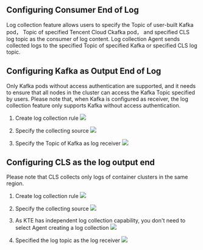 ## Configuring Consumer End of Log

Log collection feature allows users to specify the Topic of user-built Kafka pod， Topic of specified Tencent Cloud Ckafka pod， and specified CLS log topic as the consumer of log content. Log collection Agent sends collected logs to the specified Topic of specified Kafka or specified CLS log topic.

## Configuring Kafka as Output End of Log

Only Kafka pods without access authentication are supported, and it needs to ensure that all nodes in the cluster can access the Kafka Topic specified by users. Please note that, when Kafka is configured as receiver, the log collection feature only supports Kafka without access authentication.

1. Create log collection rule
![][1]

2. Specify the collecting source
![][2]

3. Specify the Topic of Kafka as log receiver
![][3]

## Configuring CLS as the log output end

Please note that CLS collects only logs of container clusters in the same region.

1. Create log collection rule
![][1]

2. Specify the collecting source
![][2]

3. As KTE has independent log collection capability, you don't need to select Agent creating a log collection
![][4]

4. Specified the log topic as the log receiver
![][5]

[1]:https://mc.qcloudimg.com/static/img/393ad1a2a9575cd89f1f0a38279bf676/image.jpeg
[2]:https://mc.qcloudimg.com/static/img/526919a65957b87d39154510ba8fa76d/collect.png
[3]:https://mc.qcloudimg.com/static/img/2247389b857b20cceabd0c6dccdbcc8a/ckafa.png
[4]:https://mc.qcloudimg.com/static/img/b845c5063884e02c6bdedc4c7184667a/image.png
[5]:https://mc.qcloudimg.com/static/img/4d52a836e1c50cbe46fb7d8d4049bf8a/image.png





